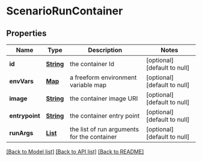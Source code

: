# ScenarioRunContainer
## Properties

Name | Type | Description | Notes
------------ | ------------- | ------------- | -------------
**id** | [**String**](string.md) | the container Id | [optional] [default to null]
**envVars** | [**Map**](object.md) | a freeform environment variable map | [optional] [default to null]
**image** | [**String**](string.md) | the container image URI | [optional] [default to null]
**entrypoint** | [**String**](string.md) | the container entry point | [optional] [default to null]
**runArgs** | [**List**](string.md) | the list of run arguments for the container | [optional] [default to null]

[[Back to Model list]](../README.md#documentation-for-models) [[Back to API list]](../README.md#documentation-for-api-endpoints) [[Back to README]](../README.md)

